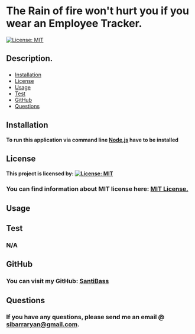 # The Rain of fire won't hurt you if you wear an Employee Tracker.



[![License: MIT](https://img.shields.io/badge/License-MIT-yellow.svg)](https://opensource.org/licenses/MIT)

## Description.
###



* [Installation](#installation)
* [License](#license)
* [Usage](#usage)
* [Test](#test)
* [GitHub](#github)
* [Questions](#questions)

## Installation
#### To run this application via command line [Node.js](https://docs.npmjs.com/downloading-and-installing-node-js-and-npm)  have to be installed 
## License
#### This project is licensed by:  [![License: MIT](https://img.shields.io/badge/License-MIT-yellow.svg)](https://opensource.org/licenses/MIT)

### You can find information about MIT license here: [MIT License.](https://choosealicense.com/licenses/mit/)



## Usage


## Test

### N/A

## GitHub

### You can visit my GitHub: [SantiBass](https://github.com/SantiBass)

## Questions



### If you have any questions, please send me an email @ sibarraryan@gmail.com. 



